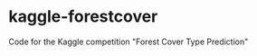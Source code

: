 kaggle-forestcover
==================

Code for the Kaggle competition "Forest Cover Type Prediction"
